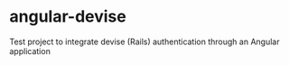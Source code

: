 angular-devise
==============

Test project to integrate devise (Rails) authentication through an Angular application
